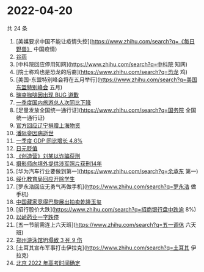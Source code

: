 # 2022-04-20

共 24 条

<!-- BEGIN ZHIHUSEARCH -->
<!-- 最后更新时间 Wed Apr 20 2022 11:01:21 GMT+0800 (China Standard Time) -->
1. [美媒要求中国不能让疫情失控](https://www.zhihu.com/search?q=《每日野兽》 中国疫情)
1. [谷雨](https://www.zhihu.com/search?q=谷雨)
1. [中科院回应停用知网](https://www.zhihu.com/search?q=中科院 知网)
1. [院士称鸡也是恐龙的后裔](https://www.zhihu.com/search?q=恐龙 鸡)
1. [美国-东盟特别峰会将在五月举行](https://www.zhihu.com/search?q=美国东盟特别峰会 五月)
1. [瑞幸咖啡因出现 BUG 道歉](https://www.zhihu.com/search?q=瑞幸咖啡因BUG道歉)
1. [一季度国内旅游总人次同比下降](https://www.zhihu.com/search?q=国内旅游总人次同比下降)
1. [足量发放全国统一通行证](https://www.zhihu.com/search?q=国务院 全国统一通行证)
1. [官方回应辽宁捐赠上海物资](https://www.zhihu.com/search?q=辽宁捐赠上海物资)
1. [潘际銮因病逝世](https://www.zhihu.com/search?q=潘际銮逝世)
1. [一季度 GDP 同比增长 4.8%](https://www.zhihu.com/search?q=一季度GDP)
1. [日元贬值](https://www.zhihu.com/search?q=日元贬值)
1. [《创造营》刘某以诈骗获刑](https://www.zhihu.com/search?q=刘丞以诈骗)
1. [摄影师向境外提供涉军照片获刑14年](https://www.zhihu.com/search?q=摄影师获刑14年)
1. [华为汽车行业要做到第一](https://www.zhihu.com/search?q=余承东 第一)
1. [绥化教育局回应开除学生](https://www.zhihu.com/search?q=绥化教育局回应)
1. [罗永浩回应无勇气再做手机](https://www.zhihu.com/search?q=罗永浩 做手机)
1. [中国藏家竞得巴黎展出拍卖乾隆玉玺](https://www.zhihu.com/search?q=中国藏家竞得巴黎拍卖乾隆玉玺)
1. [招行股价大跌](https://www.zhihu.com/search?q=招商银行盘中跌逾 8%)
1. [以岭药业一字跌停](https://www.zhihu.com/search?q=以岭药业一字跌停)
1. [五一节前需连上六天班](https://www.zhihu.com/search?q=五一调休 六天班)
1. [郑州游泳馆坍塌致 3 死 9 伤](https://www.zhihu.com/search?q=郑州游泳馆坍塌)
1. [土耳其宣布军事打击伊拉克](https://www.zhihu.com/search?q=土耳其 伊拉克)
1. [北京 2022 年高考时间确定](https://www.zhihu.com/search?q=北京2022年高考时间)
<!-- END ZHIHUSEARCH -->
